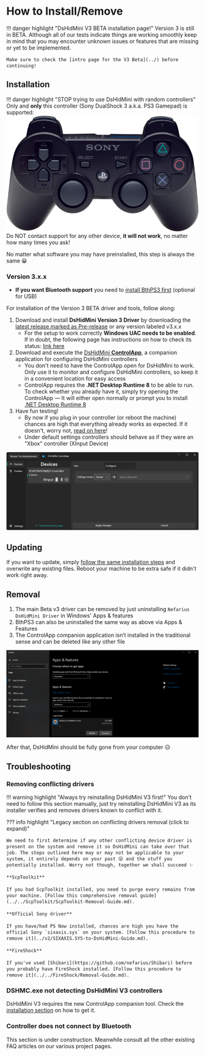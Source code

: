 # How to Install/Remove

!!! danger highlight "DsHidMini V3 BETA installation page!"
    Version 3 is still in BETA. Although all of our tests indicate things are working smoothly keep in mind that you may encounter unknown issues or features that are missing or yet to be implemented.

    Make sure to check the [intro page for the V3 Beta](../) before continuing!

## Installation

!!! danger highlight "STOP trying to use DsHidMini with random controllers"
    Only and **only** this controller (Sony DualShock 3 a.k.a. PS3 Gamepad) is supported:  
    ![ds3](images/dualshock-3-resized.png)  
    Do NOT contact support for any other device, **it will not work**, no matter how many times you ask!

No matter what software you may have preinstalled, this step is always the same 😀

### Version 3.x.x

- **If you want Bluetooth support** you need to [install BthPS3 first](https://github.com/nefarius/BthPS3/releases/latest) (optional for USB)

For installation of the Version 3 BETA driver and tools, follow along:

1. Download and install **DsHidMini Version 3 Driver** by downloading the [latest release marked as Pre-release](https://github.com/nefarius/DsHidMini/releases) or any version labeled v3.x.x
    - For the setup to work correctly **Windows UAC needs to be enabled**. If in doubt, the following page has instructions on how to check its status: [link here](https://articulate.com/support/article/how-to-turn-user-account-control-on-or-off-in-windows-10)
2. Download and execute the [DsHidMini **ControlApp**](https://buildbot.nefarius.at/builds/DsHidMini/latest/bin/ControlApp.exe), a companion application for configuring DsHidMini controllers
    - You don't need to have the ControlApp open for DsHidMini to work. Only use it to monitor and configure DsHidMini controllers, so keep it in a convenient location for easy access
    - ControlApp requires the **.NET Desktop Runtime 8** to be able to run. To check whether you already have it, simply try opening the ControlApp — It will either open normally or prompt you to install [.NET Desktop Runtime 8](https://dotnet.microsoft.com/en-us/download/dotnet/8.0)
3. Have fun testing!
    - By now if you plug in your controller (or reboot the machine) chances are high that everything already works as expected. If it doesn't, worry not, [read on here](#troubleshooting)!
    - Under default settings controllers should behave as if they were an "Xbox" controller (XInput Device)

![controlapp-preview-image.jpg](images/controlapp-preview-image.jpg)

## Updating

If you want to update, simply [follow the same installation steps](#installation) and overwrite any existing files. Reboot your machine to be extra safe if it didn't work right away.

## Removal

1. The main Beta v3 driver can be removed by just uninstalling `Nefarius DsHidMini Driver` in Windows' Apps & features
2. BthPS3 can also be uninstalled the same way as above via Apps & Features
3. The ControlApp companion application isn’t installed in the traditional sense and can be deleted like any other file

![ApplicationFrameHost_nFtPcyobyf.png](images/ApplicationFrameHost_nFtPcyobyf.png)

After that, DsHidMini should be fully gone from your computer 😥

## Troubleshooting

<!--
### Verifying if the controller is loading the correct driver

The driver can't do anything if it is not being used, so to check this:

- Connect your controller **by USB** cable
- Open Device Manager by pressing ++win+x++ and select it from the menu
- Search for and expand the category `Nefarius HID Devices`, your controller should appear there. Double click on it to check the driver status:  
![DsHidMini_DeviceManager](images/DsHidMini_Correctly_Loaded.png)

If the device appears there but the driver status indicates some error (e.g. `This device cannot start (Error Code 10)`) try pressing the `Reset` button on the back of your controller and then reconnecting it. Rebooting your computer is also worth a shot.

If the controller does not appear under `Nefarius HID Devices` or if this section doesn't exist at all, you probably have another driver taking priority over DsHidMini. To solve this try [uninstalling](#removal) and then [installing again](#installation) DsHidMini version 3.
-->
### Removing conflicting drivers

!!! warning highlight "Always try reinstalling DsHidMini V3 first!"
    You don't need to follow this section manually, just try reinstalling DsHidMini V3 as its installer verifies and removes drivers known to conflict with it.

??? info highlight "Legacy section on conflicting drivers removal (click to expand)"

    We need to first determine if any other conflicting device driver is present on the system and remove it so DsHidMini can take over that job. The steps outlined here may or may not be applicable to your system, it entirely depends on your past 😜 and the stuff you potentially installed. Worry not though, together we shall succeed ✨

    **ScpToolkit**

    If you had ScpToolkit installed, you need to purge every remains from your machine. [Follow this comprehensive removal guide](../../ScpToolkit/ScpToolkit-Removal-Guide.md).

    **Official Sony driver**

    If you have/had PS Now installed, chances are high you have the official Sony `sixaxis.sys` on your system. [Follow this procedure to remove it](../v2/SIXAXIS.SYS-to-DsHidMini-Guide.md).

    **FireShock**

    If you've used [Shibari](https://github.com/nefarius/Shibari) before you probably have FireShock installed. [Follow this procedure to remove it](../../FireShock/Removal-Guide.md).

### DSHMC.exe not detecting DsHidMini V3 controllers

DsHidMini V3 requires the new ControlApp companion tool. Check the [installation section](#installation) on how to get it.

### Controller does not connect by Bluetooth

This section is under construction. Meanwhile consult all the other existing FAQ articles on our various project pages.
